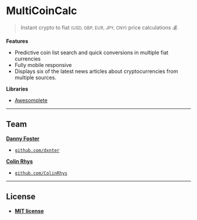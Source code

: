 # MultiCoinCalc
> Instant crypto to fiat <small>(USD, GBP, EUR, JPY, CNY)</small> price calculations 💰

**Features**
- Predictive coin list search and quick conversions in multiple fiat currencies
- Fully mobile responsive
- Displays six of the latest news articles about cryptocurrencies from multiple sources.


**Libraries**
- [Awesomplete](https://leaverou.github.io/awesomplete/)
---

## Team

<a href="https://danny.sh" target="_blank">**Danny Foster**</a>
  - <a href="https://github.com/ColinRhys" target="_blank">`github.com/dxnter`</a>

<a href="http://colinrhys.io/" target="_blank">**Colin Rhys**</a>
  - <a href="http://github.com/ColinRhys" target="_blank">`github.com/ColinRhys`</a>

---

## License

- **[MIT license](http://opensource.org/licenses/mit-license.php)**

